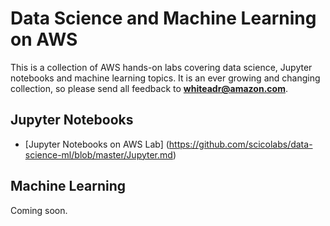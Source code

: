 # Data Science and Machine Learning on AWS

This is a collection of AWS hands-on labs covering data science, Jupyter notebooks and machine learning topics. It is an ever growing and changing collection, so please send all feedback to **whiteadr@amazon.com**.

## Jupyter Notebooks

- [Jupyter Notebooks on AWS Lab] (https://github.com/scicolabs/data-science-ml/blob/master/Jupyter.md)

## Machine Learning

Coming soon.

